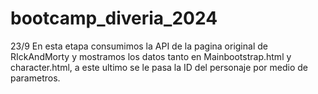 # bootcamp_diveria_2024

23/9
En esta etapa consumimos la API de la pagina original de RIckAndMorty y mostramos los datos tanto en Mainbootstrap.html y character.html, a este ultimo se le pasa la ID del personaje por medio de parametros.
